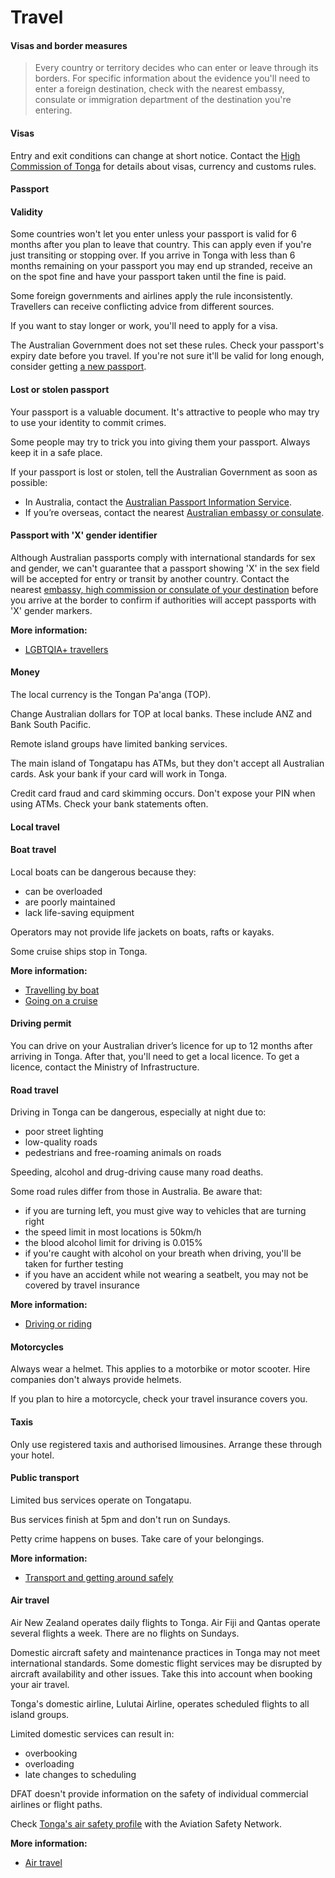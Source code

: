 # Travel

#### Visas and border measures

> Every country or territory decides who can enter or leave through its borders. For specific information about the evidence you'll need to enter a foreign destination, check with the nearest embassy, consulate or immigration department of the destination you're entering.

#### Visas

Entry and exit conditions can change at short notice. Contact the [High Commission of Tonga](https://protocol.dfat.gov.au/Public/Missions/201) for details about visas, currency and customs rules.

#### Passport

#### Validity

Some countries won't let you enter unless your passport is valid for 6 months after you plan to leave that country. This can apply even if you're just transiting or stopping over. If you arrive in Tonga with less than 6 months remaining on your passport you may end up stranded, receive an on the spot fine and have your passport taken until the fine is paid.

Some foreign governments and airlines apply the rule inconsistently. Travellers can receive conflicting advice from different sources.

If you want to stay longer or work, you'll need to apply for a visa.

The Australian Government does not set these rules. Check your passport's expiry date before you travel. If you're not sure it'll be valid for long enough, consider getting [a new passport](https://www.passports.gov.au/).

#### Lost or stolen passport

Your passport is a valuable document. It's attractive to people who may try to use your identity to commit crimes.

Some people may try to trick you into giving them your passport. Always keep it in a safe place.

If your passport is lost or stolen, tell the Australian Government as soon as possible:

* In Australia, contact the [Australian Passport Information Service](https://www.passports.gov.au/contact-us).
* If you’re overseas, contact the nearest [Australian embassy or consulate](http://dfat.gov.au/about-us/our-locations/missions/Pages/our-embassies-and-consulates-overseas.aspx).

#### Passport with 'X' gender identifier

Although Australian passports comply with international standards for sex and gender, we can't guarantee that a passport showing 'X' in the sex field will be accepted for entry or transit by another country. Contact the nearest [embassy, high commission or consulate of your destination](https://protocol.dfat.gov.au/Public/MissionsInAustralia) before you arrive at the border to confirm if authorities will accept passports with 'X' gender markers.

**More information:**

* [LGBTQIA+ travellers](https://www.smartraveller.gov.au/before-you-go/who-you-are/LGBTI)

#### Money

The local currency is the Tongan Pa'anga (TOP).

Change Australian dollars for TOP at local banks. These include ANZ and Bank South Pacific.

Remote island groups have limited banking services.

The main island of Tongatapu has ATMs, but they don't accept all Australian cards. Ask your bank if your card will work in Tonga.

Credit card fraud and card skimming occurs. Don't expose your PIN when using ATMs. Check your bank statements often.

#### Local travel

#### Boat travel

Local boats can be dangerous because they:

* can be overloaded
* are poorly maintained
* lack life-saving equipment

Operators may not provide life jackets on boats, rafts or kayaks.

Some cruise ships stop in Tonga.

**More information:**

* [Travelling by boat](/before-you-go/getting-around/boat-travel "Travelling by boat")
* [Going on a cruise](/before-you-go/getting-around/cruises "Going on a cruise")

#### Driving permit

You can drive on your Australian driver’s licence for up to 12 months after arriving in Tonga. After that, you'll need to get a local licence. To get a licence, contact the Ministry of Infrastructure.

#### Road travel

Driving in Tonga can be dangerous, especially at night due to:

* poor street lighting
* low-quality roads
* pedestrians and free-roaming animals on roads

Speeding, alcohol and drug-driving cause many road deaths.

Some road rules differ from those in Australia. Be aware that:

* if you are turning left, you must give way to vehicles that are turning right
* the speed limit in most locations is 50km/h
* the blood alcohol limit for driving is 0.015%
* if you're caught with alcohol on your breath when driving, you'll be taken for further testing
* if you have an accident while not wearing a seatbelt, you may not be covered by travel insurance

**More information:**

* [Driving or riding](/before-you-go/getting-around/road-safety "Road safety")

#### Motorcycles

Always wear a helmet. This applies to a motorbike or motor scooter. Hire companies don't always provide helmets.

If you plan to hire a motorcycle, check your travel insurance covers you.

#### Taxis

Only use registered taxis and authorised limousines. Arrange these through your hotel.

#### Public transport

Limited bus services operate on Tongatapu.

Bus services finish at 5pm and don't run on Sundays.

Petty crime happens on buses. Take care of your belongings.

**More information:**

* [Transport and getting around safely](/before-you-go/getting-around "Getting around")

#### Air travel

Air New Zealand operates daily flights to Tonga. Air Fiji and Qantas operate several flights a week. There are no flights on Sundays.

Domestic aircraft safety and maintenance practices in Tonga may not meet international standards. Some domestic flight services may be disrupted by aircraft availability and other issues. Take this into account when booking your air travel.

Tonga's domestic airline, Lulutai Airline, operates scheduled flights to all island groups.

Limited domestic services can result in:

* overbooking
* overloading
* late changes to scheduling

DFAT doesn't provide information on the safety of individual commercial airlines or flight paths.

Check [Tonga's air safety profile](http://aviation-safety.net/database/country/country.php?id=A3) with the Aviation Safety Network.

**More information:**

* [Air travel](/before-you-go/getting-around/air-travel "Travelling by air")